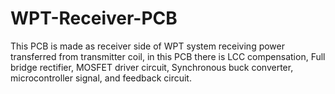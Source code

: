 # WPT-Receiver-PCB
This PCB is made as receiver side of WPT system receiving power transferred from transmitter coil, in this PCB there is LCC compensation, Full bridge rectifier, MOSFET driver circuit, Synchronous buck converter, microcontroller signal, and feedback circuit.
